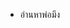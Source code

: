 - อ่านหาพ่อมึง
<!---
Textiwlxzx/Textiwlxzx is a ✨ special ✨ repository because its `README.md` (this file) appears on your GitHub profile.
You can click the Preview link to take a look at your changes.
--->
